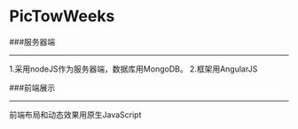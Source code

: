# PicTowWeeks
###服务器端
***
1.采用nodeJS作为服务器端，数据库用MongoDB。
2.框架用AngularJS

###前端展示
***
前端布局和动态效果用原生JavaScript
